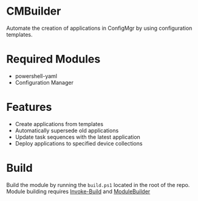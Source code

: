 # CMBuilder

Automate the creation of applications in ConfigMgr by using configuration templates. 

# Required Modules

* powershell-yaml
* Configuration Manager

# Features

* Create applications from templates
* Automatically supersede old applications
* Update task sequences with the latest application
* Deploy applications to specified device collections

# Build

Build the module by running the `build.ps1` located in the root of the repo. Module building requires [Invoke-Build](https://github.com/nightroman/Invoke-Build) and [ModuleBuilder](https://github.com/PoshCode/ModuleBuilder)

